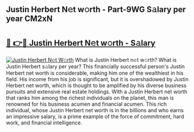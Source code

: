 ## Justin Herbert N𝚎t w𝚘rth - Part-9WG S𝚊lary per year CM2xN

# <h2><a href="http://gc48onq.nevu.top/?p=Justin+Herbert">🔗 👉🔴 Justin Herbert N𝚎t w𝚘rth - S𝚊lary</a></h2>

[![Justin Herbert N𝚎t W𝚘rth](https://i.imgur.com/Oavwk0R.jpeg)](http://gc48onq.nevu.top/?p=Justin+Herbert)
What is Justin Herbert n𝚎t w𝚘rth? What is Justin Herbert s𝚊lary per year?
This financially successful person's Justin Herbert net worth is considerable, making him one of the wealthiest in his field. His income from his job is significant, but it is overshadowed by Justin Herbert net worth, which is thought to be amplified by his diverse business pursuits and extensive real estate holdings. With a Justin Herbert net worth that ranks him among the richest individuals on the planet, this man is renowned for his business acumen and financial acumen. This rich individual, whose Justin Herbert net worth is in the billions and who earns an impressive salary, is a prime example of the force of commitment, hard work, and financial intelligence.
